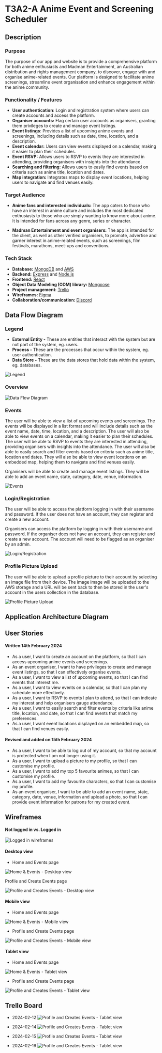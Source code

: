 # T3A2-A Anime Event and Screening Scheduler

## Description

### Purpose

The purpose of our app and website is to provide a comprehensive platform for both anime enthusiasts and Madman Entertainment, an Australian distribution and rights management company, to discover, engage with and organise anime-related events. Our platform is designed to facilitate anime screenings, streamline event organisation and enhance engagement within the anime community.

### Functionality / Features

- **User authentication:** Login and registration system where users can create accounts and access the platform.
- **Organiser accounts:** Flag certain user accounts as organisers, granting them privileges to create and manage event listings.
- **Event listings:** Provides a list of upcoming anime events and screenings, including details such as date, time, location, and a description.
- **Event calendar:** Users can view events displayed on a calendar, making it easier to plan their schedules.
- **Event RSVP:** Allows users to RSVP to events they are interested in attending, providing organisers with insights into the attendance.
- **Searching and filtering:** Allows users to easily find events based on criteria such as anime title, location and dates.
- **Map integration:** Integrates maps to display event locations, helping users to navigate and find venues easily.

### Target Audience

- **Anime fans and interested individuals:** The app caters to those who have an interest in anime culture and includes the most dedicated enthusiasts to those who are simply wanting to know more about anime. It is intended for fans across any genre, series or character. 

- **Madman Entertainment and event organisers:** The app is intended for the client, as well as other verified organisers, to promote, advertise and garner interest in anime-related events, such as screenings, film festivals, marathons, meet-ups and conventions.  

### Tech Stack

- **Database:** [MongoDB](https://www.mongodb.com/) and [AWS](https://aws.amazon.com/)
- **Backend:** [Express](https://expressjs.com/) and [Node.js](https://nodejs.org/) 
- **Frontend:** [React](https://react.dev/) 
- **Object Data Modeling (ODM) library:** [Mongoose](https://mongoosejs.com/) 
- **Project management:** [Trello](https://trello.com/) 
- **Wireframes:** [Figma](https://www.figma.com/) 
- **Collaboration/communication:** [Discord](https://discord.com/) 

## Data Flow Diagram

### Legend

- **External Entity -** These are entities that interact with the system but are not part of the system, eg. users.
- **Process -** These are the processes that occur within the system, eg. user authentication.
- **Data Store -** These are the data stores that hold data within the system, eg. databases.

![Legend](./assets/DataFlowDiagram/legend_diagram.drawio.png)

### Overview

![Data Flow Diagram](./assets//DataFlowDiagram/overview_diagram.drawio.png)

### Events

The user will be able to view a list of upcoming events and screenings. The events will be displayed in a list format and will include details such as the event name, date, time, location, and a description. The user will also be able to view events on a calendar, making it easier to plan their schedules. The user will be able to RSVP to events they are interested in attending, providing organisers with insights into the attendance. The user will also be able to easily search and filter events based on criteria such as anime title, location and dates. They will also be able to view event locations on an embedded map, helping them to navigate and find venues easily.

Organisers will be able to create and manage event listings. They will be able to add an event name, state, category, date, venue, information.

![Events](./assets/DataFlowDiagram/events_diagram.drawio.png)

### Login/Registration

The user will be able to access the platform logging in with their username and password. If the user does not have an account, they can register and create a new account. 

Organisers can access the platform by logging in with their username and password. If the organiser does not have an account, they can register and create a new account. The account will need to be flagged as an organiser by an admin.

![Login/Registration](./assets/DataFlowDiagram/login_diagram.png)

### Profile Picture Upload

The user will be able to upload a profile picture to their account by selecting an image file from their device. The image image will be uploaded to the AWS storage and a URL will be sent back to then be stored in the user's account in the users collection in the database.

![Profile Picture Upload](./assets/DataFlowDiagram/image_upload.drawio.png)

## Application Architecture Diagram

## User Stories
#### Written 14th February 2024
- As a user, I want to create an account on the platform, so that I can access upcoming anime events and screenings.
- As an event organiser, I want to have privileges to create and manage event listings, so that I can effectively organise events.
- As a user, I want to view a list of upcoming events, so that I can find events that interest me.
- As a user, I want to view events on a calendar, so that I can plan my schedule more effectively.
- As a user, I want to RSVP to events I plan to attend, so that I can indicate my interest and help organisers gauge attendance.
- As a user, I want to easily search and filter events by criteria like anime title, location, and date, so that I can find events that match my preferences.
- As a user, I want event locations displayed on an embedded map, so that I can find venues easily.

#### Revised and added on 15th February 2024
- As a user, I want to be able to log out of my account, so that my account is protected when I am not longer using it.
- As a user, I want to upload a picture to my profile, so that I can customise my profile.
- As a user, I want to add my top 5 favourite animes, so that I can customise my profile.
- As a user, I want to add my favourite characters, so that I can customise my profile.
- As an event organiser, I want to be able to add an event name, state, category, date, venue, information and upload a photo, so that I can provide event information for patrons for my created event.

## Wireframes
#### Not logged in vs. Logged in

![Logged in wireframes](./assets/Wireframe/logged-in-wireframe.png)

#### Desktop view
- Home and Events page

![Home & Events - Desktop view](./assets/Wireframe/desktop-view-wireframe1.png)

Profile and Create Events page

![Profile and Creates Events - Desktop view](./assets/Wireframe/desktop-view-wireframe2.png)

#### Mobile view
- Home and Events page

![Home & Events - Mobile view](./assets/Wireframe/mobile-view-wireframe1.png)

- Profile and Create Events page

![Profile and Creates Events - Mobile view](./assets/Wireframe/mobile-view-wireframe1.png)

#### Tablet view
- Home and Events page

![Home & Events - Tablet view](./assets/Wireframe/tablet-view-wireframe1.png)

- Profile and Create Events page

![Profile and Creates Events - Tablet view](./assets/Wireframe/tablet-view-wireframe1.png)

## Trello Board

- 2024-02-12
![Profile and Creates Events - Tablet view](./assets/Trello/trello-12-feb.png)

- 2024-02-14
![Profile and Creates Events - Tablet view](./assets/Trello/trello-14-feb.png)

- 2024-02-15
![Profile and Creates Events - Tablet view](./assets/Trello/trello-15-feb.png)

- 2024-02-16
![Profile and Creates Events - Tablet view](./assets/Trello/trello-16-feb.png)